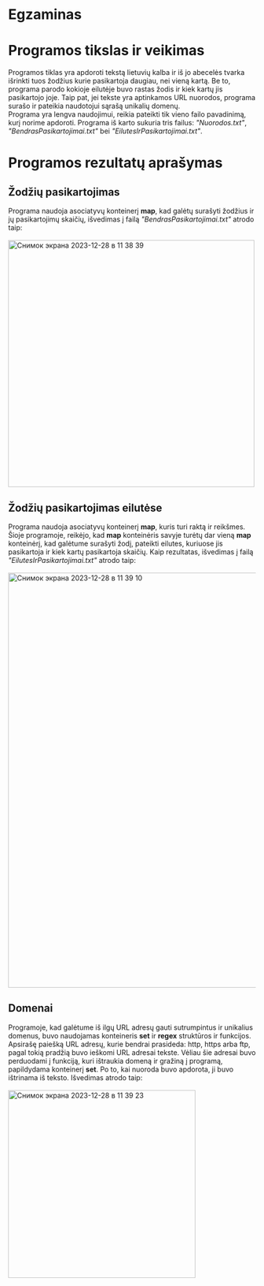 # Egzaminas
# Programos tikslas ir veikimas
Programos tiklas yra apdoroti tekstą lietuvių kalba ir iš jo abecelės tvarka išrinkti tuos žodžius kurie pasikartoja daugiau, nei vieną kartą. Be to, programa parodo kokioje eilutėje buvo rastas žodis ir kiek kartų jis pasikartojo joje. Taip pat, jei tekste yra aptinkamos URL nuorodos, programa surašo ir pateikia naudotojui sąrašą unikalių domenų. <br>
Programa yra lengva naudojimui, reikia pateikti tik vieno failo pavadinimą, kurį norime apdoroti. Programa iš karto sukuria tris failus: *"Nuorodos.txt"*, *"BendrasPasikartojimai.txt"* bei *"EilutesIrPasikartojimai.txt"*.

# Programos rezultatų aprašymas
## Žodžių pasikartojimas
Programa naudoja asociatyvų konteinerį **map**, kad galėtų surašyti žodžius ir jų pasikartojimų skaičių, išvedimas į failą *"BendrasPasikartojimai.txt"* atrodo taip:<br><br>
<img width="501" alt="Снимок экрана 2023-12-28 в 11 38 39" src="https://github.com/Arina1311/Egzaminas/assets/144428021/6a30a4a0-8fac-4285-9839-a1f20e08ddbf"><br>
## Žodžių pasikartojimas eilutėse
Programa naudoja asociatyvų konteinerį **map**, kuris turi raktą ir reikšmes. Šioje programoje, reikėjo, kad **map** konteinėris savyje turėtų dar vieną **map** konteinėrį, kad galėtume surašyti žodį, pateikti eilutes, kuriuose jis pasikartoja ir kiek kartų pasikartoja skaičių. Kaip rezultatas, išvedimas į failą *"EilutesIrPasikartojimai.txt"* atrodo taip:<br><br>
<img width="842" alt="Снимок экрана 2023-12-28 в 11 39 10" src="https://github.com/Arina1311/Egzaminas/assets/144428021/98e8766c-db09-4ae7-851b-c56bcfaf11a6"><br>
## Domenai
Programoje, kad galėtume iš ilgų URL adresų gauti sutrumpintus ir unikalius domenus, buvo naudojamas konteineris **set** ir **regex** struktūros ir funkcijos. Apsirašę paiešką URL adresų, kurie bendrai prasideda: http, https arba ftp, pagal tokią pradžią buvo ieškomi URL adresai tekste. Vėliau šie adresai buvo perduodami į funkciją, kuri ištraukia domeną ir gražiną į programą, papildydama konteinerį **set**. Po to, kai nuoroda buvo apdorota, ji buvo ištrinama iš teksto. Išvedimas atrodo taip:<br><br>
<img width="381" alt="Снимок экрана 2023-12-28 в 11 39 23" src="https://github.com/Arina1311/Egzaminas/assets/144428021/b4e1ac3b-0c93-4e24-b74e-1ed03281b1da"><br>


